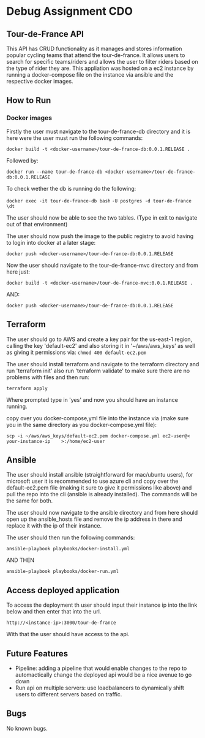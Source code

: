 # Debug Assignment CDO

## Tour-de-France API
This API has CRUD functionality as it manages and stores information popular cycling teams that attend the tour-de-france. It allows users to search for specific teams/riders and allows the user to filter riders based on the type of rider they are. This appliation was hosted on a ec2 instance by running a docker-compose file on the instance via ansible and the respective docker images.

## How to Run

### Docker images
Firstly the user must navigate to the tour-de-france-db directory and it is here were the user must run the following commands:

``` docker build -t <docker-username>/tour-de-france-db:0.0.1.RELEASE . ```

Followed by:

``` docker run --name tour-de-france-db <docker-username>/tour-de-france-db:0.0.1.RELEASE ```

To check wether the db is running do the following:

``` docker exec -it tour-de-france-db bash ```
``` -U postgres -d tour-de-france ```
``` \dt ```

The user should now be able to see the two tables. (Type in exit to navigate out of that environment)

The user should now push the image to the public registry to avoid having to login into docker at a later stage:

``` docker push <docker-username>/tour-de-france-db:0.0.1.RELEASE ```

Now the user should navigate to the tour-de-france-mvc directory and from here just:

``` docker build -t <docker-username>/tour-de-france-mvc:0.0.1.RELEASE . ```

AND:

``` docker push <docker-username>/tour-de-france-db:0.0.1.RELEASE ```


## Terraform
The user should go to AWS and create a key pair for the us-east-1 region, calling the key 'default-ec2' and also storing it in '~/aws/aws_keys' as well as giving it permissions via:
``` chmod 400 default-ec2.pem ```

The user should install terraform and navigate to the terraform directory and run 'terraform init' also run 'terraform validate' to make sure there are no problems with files and then run:

``` terraform apply ```

Where prompted type in 'yes' and now you should have an instance running.

copy over you docker-compose,yml file into the instance via (make sure you in the same directory as you docker-compose.yml file):

``` scp -i ~/aws/aws_keys/default-ec2.pem docker-compose.yml ec2-user@<   your-instance-ip    >:/home/ec2-user ```

## Ansible
The user should install ansible (straightforward for mac/ubuntu users), for microsoft user it is recommended to use azure cli and copy over the default-ec2.pem file (making it sure to give it permissions like above) and pull the repo into the cli (ansible is already installed). The commands will be the same for both.

The user should now navigate to the ansible directory and from here should open up the ansible_hosts file and remove the ip address in there and replace it with the ip of their instance.

The user should then run the following commands:

``` ansible-playbook playbooks/docker-install.yml ```

AND THEN

``` ansible-playbook playbooks/docker-run.yml ```


## Access deployed application
To access the deployment th user should input their instance ip into the link below and then enter that into the url.

``` http://<instance-ip>:3000/tour-de-france ```

With that the user should have access to the api.



## Future Features

 - Pipeline: adding a pipeline that would enable changes to the repo to automactically change the deployed api would be a nice avenue to go down 
 - Run api on multiple servers: use loadbalancers to dynamically shift users to different servers based on traffic.

## Bugs 

No known bugs.
